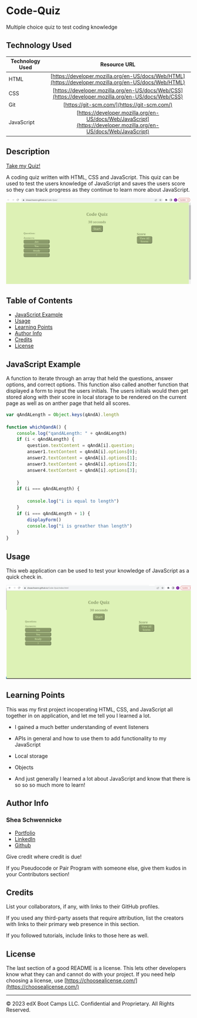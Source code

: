 # Code-Quiz
Multiple choice quiz to test coding knowledge

## Technology Used 

| Technology Used         | Resource URL           | 
| ------------- |:-------------:| 
| HTML    | [https://developer.mozilla.org/en-US/docs/Web/HTML](https://developer.mozilla.org/en-US/docs/Web/HTML) | 
| CSS     | [https://developer.mozilla.org/en-US/docs/Web/CSS](https://developer.mozilla.org/en-US/docs/Web/CSS)      |   
| Git | [https://git-scm.com/](https://git-scm.com/)     |    
|JavaScript| [https://developer.mozilla.org/en-US/docs/Web/JavaScript](https://developer.mozilla.org/en-US/docs/Web/JavaScript)|

## Description 

[Take my Quiz!](https://sheaschwenn.github.io/Code-Quiz/)

A coding quiz written with HTML, CSS and JavaScript. This quiz can be used to test the users knowledge of JavaScript and saves the users score so they can track progress as they continue to learn more about JavaScript. 




![Site Langing Page](assets\code-quiz.gif)


## Table of Contents 


* [JavaScript Example](#javascript-example)
* [Usage](#usage)
* [Learning Points](#learning-points)
* [Author Info](#author-info)
* [Credits](#credits)
* [License](#license)


## JavaScript Example

A function to iterate through an array that held the questions, answer options, and correct options.  This function also called another function that displayed a form to input the users initials.  The users initials would then get stored along with their score in local storage to be rendered on the current page as well as on anther page that held all scores. 
```js
var qAndALength = Object.keys(qAndA).length

function whichQandA() {
    console.log("qandALength: " + qAndALength)
    if (i < qAndALength) {
        question.textContent = qAndA[i].question;
        answer1.textContent = qAndA[i].options[0];
        answer2.textContent = qAndA[i].options[1];
        answer3.textContent = qAndA[i].options[2];
        answer4.textContent = qAndA[i].options[3];
        
    }
    if (i === qAndALength) {
        
        console.log("i is equal to length")
    }
    if (i === qAndALength + 1) {
        displayForm()
        console.log("i is greather than length")
    }
}
```


## Usage 

This web application can be used to test your knowledge of JavaScript as a quick check in. 


![code quiz landing page](assets/Screenshot%202023-04-03%20193341.png)



## Learning Points 
This was my first project incoperating HTML, CSS, and JavaScript all together in on application, and let me tell you I learned a lot. 

* I gained a much better understanding of event listeners

* APIs in general and how to use them to add functionality to my JavaScript

* Local storage 

* Objects

* And just generally I learned a lot about JavaScript and know that there is so so so much more to learn! 


## Author Info


### Shea Schwennicke 


* [Portfolio](https://sheaschwenn.github.io/Portfolio/)
* [LinkedIn](https://www.linkedin.com/in/shea-schwennicke-76a378210/)
* [Github](https://github.com/sheaschwenn)




Give credit where credit is due! 

If you Pseudocode or Pair Program with someone else, give them kudos in your Contributors section!


## Credits

List your collaborators, if any, with links to their GitHub profiles.

If you used any third-party assets that require attribution, list the creators with links to their primary web presence in this section.

If you followed tutorials, include links to those here as well.


## License

The last section of a good README is a license. This lets other developers know what they can and cannot do with your project. If you need help choosing a license, use [https://choosealicense.com/](https://choosealicense.com/)


---


© 2023 edX Boot Camps LLC. Confidential and Proprietary. All Rights Reserved.